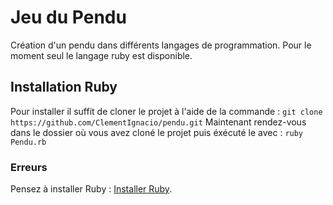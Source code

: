 # Jeu du Pendu
Création d'un pendu dans différents langages de programmation. Pour le moment seul le langage ruby est disponible.
## Installation Ruby
Pour installer il suffit de cloner le projet à l'aide de la commande :
`git clone https://github.com/ClementIgnacio/pendu.git`
Maintenant rendez-vous dans le dossier où vous avez cloné le projet puis éxécuté le avec :
`ruby Pendu.rb`

### Erreurs
Pensez à installer Ruby : [Installer Ruby](https://github.com/ruby/ruby).
